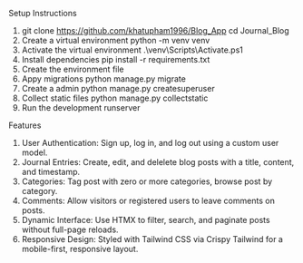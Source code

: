 Setup Instructions

1. git clone https://github.com/khatupham1996/Blog_App
   cd Journal_Blog
2. Create a virtual environment
   python -m venv venv
3. Activate the virtual environment
   .\venv\Scripts\Activate.ps1
4. Install dependencies
   pip install -r requirements.txt
5. Create the environment file
6. Appy migrations
   python manage.py migrate
7. Create a admin
   python manage.py createsuperuser
8. Collect static files
   python manage.py collectstatic
9. Run the development runserver

Features

1. User Authentication: Sign up, log in, and log out using a custom user model.
2. Journal Entries: Create, edit, and delelete blog posts with a title, content, and timestamp.
3. Categories: Tag post with zero or more categories, browse post by category.
4. Comments: Allow visitors or registered users to leave comments on posts.
5. Dynamic Interface: Use HTMX to filter, search, and paginate posts without full-page reloads.
6. Responsive Design: Styled with Tailwind CSS via Crispy Tailwind for a mobile-first, responsive layout.
